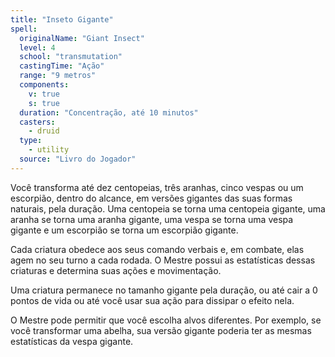 ```yaml
---
title: "Inseto Gigante"
spell:
  originalName: "Giant Insect"
  level: 4
  school: "transmutation"
  castingTime: "Ação"
  range: "9 metros"
  components:
    v: true
    s: true
  duration: "Concentração, até 10 minutos"
  casters:
    - druid
  type:
    - utility
  source: "Livro do Jogador"
---
```


Você transforma até dez centopeias, três aranhas, cinco vespas ou um escorpião, dentro do alcance, em versões gigantes das suas formas naturais, pela duração. Uma centopeia se torna uma centopeia gigante, uma aranha se torna uma aranha gigante, uma vespa se torna uma vespa gigante e um escorpião se torna um escorpião gigante.

Cada criatura obedece aos seus comando verbais e, em combate, elas agem no seu turno a cada rodada. O Mestre possui as estatísticas dessas criaturas e determina suas ações e movimentação.

Uma criatura permanece no tamanho gigante pela duração, ou até cair a 0 pontos de vida ou até você usar sua ação para dissipar o efeito nela.

O Mestre pode permitir que você escolha alvos diferentes. Por exemplo, se você transformar uma abelha, sua versão gigante poderia ter as mesmas estatísticas da vespa gigante.
